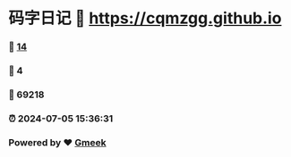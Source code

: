 # 码字日记 :link: https://cqmzgg.github.io 
### :page_facing_up: [14](https://cqmzgg.github.io/tag.html) 
### :speech_balloon: 4 
### :hibiscus: 69218 
### :alarm_clock: 2024-07-05 15:36:31 
### Powered by :heart: [Gmeek](https://github.com/Meekdai/Gmeek)
